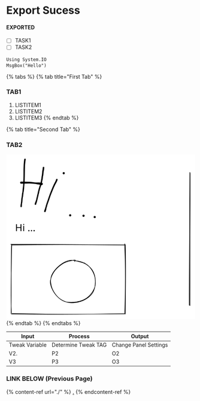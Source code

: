# Export Sucess

#### EXPORTED

* [ ] TASK1
* [ ] TASK2

```vbnet
Using System.IO
MsgBox("Hello")
```

{% tabs %}
{% tab title="First Tab" %}
### TAB1

1. LISTITEM1
2. LISTITEM2
3. LISTITEM3
{% endtab %}

{% tab title="Second Tab" %}
### TAB2

<img src=".gitbook/assets/file.drawing.svg" alt="" class="gitbook-drawing">
{% endtab %}
{% endtabs %}

| Input          | Process             | Output                |
| -------------- | ------------------- | --------------------- |
| Tweak Variable | Determine Tweak TAG | Change Panel Settings |
| V2.            | P2                  | O2                    |
| V3             | P3                  | O3                    |

### LINK BELOW (Previous Page)

{% content-ref url="./" %}
[.](./)
{% endcontent-ref %}

